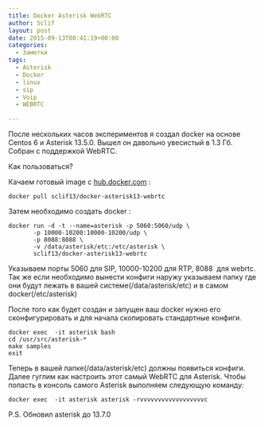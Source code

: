 ```yaml
---
title: Docker Asterisk WebRTC
author: Sclif
layout: post
date: 2015-09-13T08:41:19+00:00
categories:
  - Заметки
tags:
  - Asterisk
  - Docker
  - linux
  - sip
  - Voip
  - WEBRTC

---
```

После нескольких часов экспериментов я создал docker на основе Centos 6 и Asterisk 13.5.0. Вышел он давольно увесистый в 1.3 Гб. Собран с поддержкой WebRTC.

Как пользоваться?

Качаем готовый image c <a href="https://hub.docker.com/r/sclif13/docker-asterisk13-webrtc/" target="_blank">hub.docker.com</a> :

```
docker pull sclif13/docker-asterisk13-webrtc
```

Затем необходимо создать docker :

```
docker run -d -t --name=asterisk -p 5060:5060/udp \
       -p 10000-10200:10000-10200/udp \
       -p 8088:8088 \
       -v /data/asterisk/etc:/etc/asterisk \
       sclif13/docker-asterisk13-webrtc
```

Указываем порты 5060 для SIP, 10000-10200 для RTP, 8088  для webrtc. Так же если необходимо вынести конфиги наружу указываем папку где они будут лежать в вашей системе(/data/asterisk/etc) и в самом docker(/etc/asterisk)

После того как будет создан и запущен ваш docker нужно его сконфигурировать и для начала скопировать стандартные конфиги.

```
docker exec  -it asterisk bash
cd /usr/src/asterisk-*
make samples
exit
```

Теперь в вашей папке(/data/asterisk/etc) должны появиться конфиги. Далее гуглим как настроить этот самый WebRTC для Asterisk. Чтобы попасть в консоль самого Asterisk выполняем следующую команду:

```
docker exec  -it asterisk asterisk -rvvvvvvvvvvvvvvvvvvc
```

P.S. Обновил asterisk до 13.7.0